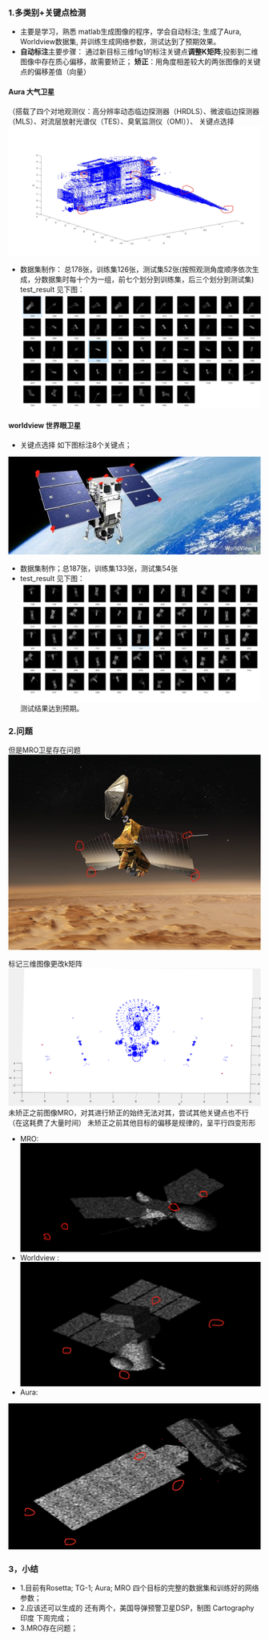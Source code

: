 ### 1.多类别+关键点检测 
- 主要是学习，熟悉 matlab生成图像的程序，学会自动标注; 生成了Aura, Worldview数据集, 并训练生成网络参数，测试达到了预期效果。
- **自动标注**主要步骤：
 通过新目标三维fig1的标注关键点**调整K矩阵**;投影到二维图像中存在质心偏移，故需要矫正； **矫正**：用角度相差较大的两张图像的关键点的偏移差值（向量）
#### Aura 大气卫星
（搭载了四个对地观测仪：高分辨率动态临边探测器（HRDLS）、微波临边探测器（MLS）、对流层放射光谱仪（TES）、臭氧监测仪（OMI））、
关键点选择
![11.71](images/aura2.jpg)
- 数据集制作： 总178张，训练集126张，测试集52张(按照观测角度顺序依次生成，分数据集时每十个为一组，前七个划分到训练集，后三个划分到测试集)
test_result 见下图：
![11.71](images/Aura.png)
#### worldview 世界眼卫星
- 关键点选择 如下图标注8个关键点；

![11.72](images/world.jpg)

- 数据集制作；总187张，训练集133张，测试集54张
- test_result 见下图：
![11.73](images/worldview.png)
测试结果达到预期。
### 2.问题
但是MRO卫星存在问题
![11.76](images/mro2.jpg)

标记三维图像更改k矩阵
![11.77](images/mro1.png)
未矫正之前图像MRO，对其进行矫正的始终无法对其，尝试其他关键点也不行（在这耗费了大量时间）
未矫正之前其他目标的偏移是规律的，呈平行四变形形
- MRO:
![11.78](images/mro3.png)
- Worldview : 
![11.74](images/world_1.jpg)
- Aura:

![11.75](images/aura1.jpg)
### 3，小结
- 1.目前有Rosetta;  TG-1;  Aura;  MRO 四个目标的完整的数据集和训练好的网络参数；
- 2.应该还可以生成的 还有两个，美国导弹预警卫星DSP，制图 Cartography 印度  下周完成；
- 3.MRO存在问题；


